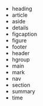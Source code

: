 
- heading
- article
- aside
- details
- figcaption
- figure
- footer
- header
- hgroup
- main
- mark
- nav
- section
- summary
- time
